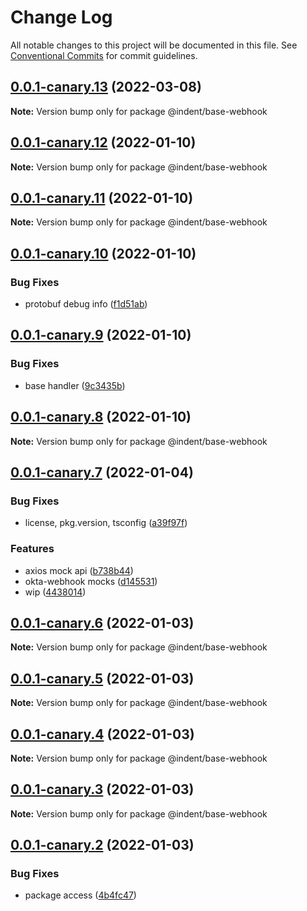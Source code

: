 # Change Log

All notable changes to this project will be documented in this file.
See [Conventional Commits](https://conventionalcommits.org) for commit guidelines.

## [0.0.1-canary.13](https://github.com/indentapis/integrations/compare/@indent/base-webhook@0.0.1-canary.12...@indent/base-webhook@0.0.1-canary.13) (2022-03-08)

**Note:** Version bump only for package @indent/base-webhook





## [0.0.1-canary.12](https://github.com/indentapis/integrations/compare/@indent/base-webhook@0.0.1-canary.11...@indent/base-webhook@0.0.1-canary.12) (2022-01-10)

**Note:** Version bump only for package @indent/base-webhook





## [0.0.1-canary.11](https://github.com/indentapis/integrations/compare/@indent/base-webhook@0.0.1-canary.10...@indent/base-webhook@0.0.1-canary.11) (2022-01-10)

**Note:** Version bump only for package @indent/base-webhook





## [0.0.1-canary.10](https://github.com/indentapis/integrations/compare/@indent/base-webhook@0.0.1-canary.9...@indent/base-webhook@0.0.1-canary.10) (2022-01-10)


### Bug Fixes

* protobuf debug info ([f1d51ab](https://github.com/indentapis/integrations/commit/f1d51ab9e84925e5aa89beb2a58b2d29ea25fc39))





## [0.0.1-canary.9](https://github.com/indentapis/integrations/compare/@indent/base-webhook@0.0.1-canary.8...@indent/base-webhook@0.0.1-canary.9) (2022-01-10)


### Bug Fixes

* base handler ([9c3435b](https://github.com/indentapis/integrations/commit/9c3435b21e6ba13d27c9c1a7af85b98658202905))





## [0.0.1-canary.8](https://github.com/indentapis/integrations/compare/@indent/base-webhook@0.0.1-canary.7...@indent/base-webhook@0.0.1-canary.8) (2022-01-10)

**Note:** Version bump only for package @indent/base-webhook





## [0.0.1-canary.7](https://github.com/indentapis/integrations/compare/@indent/base-webhook@0.0.1-canary.6...@indent/base-webhook@0.0.1-canary.7) (2022-01-04)


### Bug Fixes

* license, pkg.version, tsconfig ([a39f97f](https://github.com/indentapis/integrations/commit/a39f97fdec58b3dbe34f87eedf6e74ea67a75c58))


### Features

* axios mock api ([b738b44](https://github.com/indentapis/integrations/commit/b738b4452cb58ec94a0c7b31111c87a269704260))
* okta-webhook mocks ([d145531](https://github.com/indentapis/integrations/commit/d1455319f2f30b5b986224b63d60ceb59dfff389))
* wip ([4438014](https://github.com/indentapis/integrations/commit/44380142e6bf6a6ec8951f2f977ab0d05dbbed41))





## [0.0.1-canary.6](https://github.com/indentapis/integrations/compare/@indent/base-webhook@0.0.1-canary.5...@indent/base-webhook@0.0.1-canary.6) (2022-01-03)

**Note:** Version bump only for package @indent/base-webhook





## [0.0.1-canary.5](https://github.com/indentapis/integrations/compare/@indent/base-webhook@0.0.1-canary.4...@indent/base-webhook@0.0.1-canary.5) (2022-01-03)

**Note:** Version bump only for package @indent/base-webhook





## [0.0.1-canary.4](https://github.com/indentapis/integrations/compare/@indent/base-webhook@0.0.1-canary.3...@indent/base-webhook@0.0.1-canary.4) (2022-01-03)

**Note:** Version bump only for package @indent/base-webhook





## [0.0.1-canary.3](https://github.com/indentapis/integrations/compare/@indent/base-webhook@0.0.1-canary.2...@indent/base-webhook@0.0.1-canary.3) (2022-01-03)

**Note:** Version bump only for package @indent/base-webhook





## [0.0.1-canary.2](https://github.com/indentapis/integrations/compare/@indent/base-webhook@0.0.1-canary.1...@indent/base-webhook@0.0.1-canary.2) (2022-01-03)


### Bug Fixes

* package access ([4b4fc47](https://github.com/indentapis/integrations/commit/4b4fc47e037c49ddb79076d8d35acc438d6ef01b))
